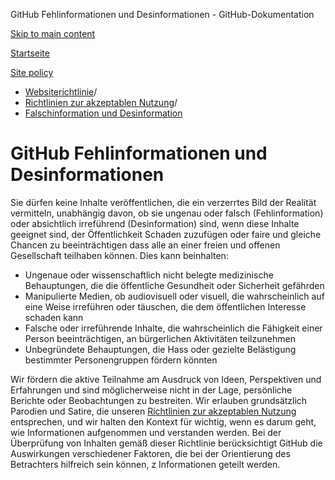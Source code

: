 GitHub Fehlinformationen und Desinformationen - GitHub-Dokumentation

[Skip to main content](#main-content)

[Startseite](/de)

[Site policy](/de/site-policy)

* [Websiterichtlinie](/de/site-policy)/
* [Richtlinien zur akzeptablen Nutzung](/de/site-policy/acceptable-use-policies)/
* [Falschinformation und Desinformation](/de/site-policy/acceptable-use-policies/github-misinformation-and-disinformation)

GitHub Fehlinformationen und Desinformationen
==========

Sie dürfen keine Inhalte veröffentlichen, die ein verzerrtes Bild der Realität vermitteln, unabhängig davon, ob sie ungenau oder falsch (Fehlinformation) oder absichtlich irreführend (Desinformation) sind, wenn diese Inhalte geeignet sind, der Öffentlichkeit Schaden zuzufügen oder faire und gleiche Chancen zu beeinträchtigen dass alle an einer freien und offenen Gesellschaft teilhaben können. Dies kann beinhalten:

* Ungenaue oder wissenschaftlich nicht belegte medizinische Behauptungen, die die öffentliche Gesundheit oder Sicherheit gefährden
* Manipulierte Medien, ob audiovisuell oder visuell, die wahrscheinlich auf eine Weise irreführen oder täuschen, die dem öffentlichen Interesse schaden kann
* Falsche oder irreführende Inhalte, die wahrscheinlich die Fähigkeit einer Person beeinträchtigen, an bürgerlichen Aktivitäten teilzunehmen
* Unbegründete Behauptungen, die Hass oder gezielte Belästigung bestimmter Personengruppen fördern könnten

Wir fördern die aktive Teilnahme am Ausdruck von Ideen, Perspektiven und Erfahrungen und sind möglicherweise nicht in der Lage, persönliche Berichte oder Beobachtungen zu bestreiten. Wir erlauben grundsätzlich Parodien und Satire, die unseren [Richtlinien zur akzeptablen Nutzung](/de/site-policy/acceptable-use-policies/github-acceptable-use-policies) entsprechen, und wir halten den Kontext für wichtig, wenn es darum geht, wie Informationen aufgenommen und verstanden werden. Bei der Überprüfung von Inhalten gemäß dieser Richtlinie berücksichtigt GitHub die Auswirkungen verschiedener Faktoren, die bei der Orientierung des Betrachters hilfreich sein können, z Informationen geteilt werden.
